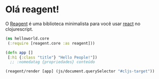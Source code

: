 # Olá reagent! 

 O [Reagent](https://reagent-project.github.io/) é uma biblioteca minimalista para você usar [react](https://facebook.github.io/react/) no clojurescript.
 
 
 ```clojure
 (ns helloworld.core
  (:require [reagent.core :as reagent]))

(defn app []
  [:h1 {:class "title"} "Hello People!"])
   ;; :nomedatag {propriedades} conteúdo

(reagent/render [app] (js/document.querySelector "#cljs-target"))
```
